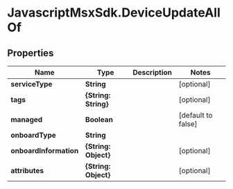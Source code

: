 # JavascriptMsxSdk.DeviceUpdateAllOf

## Properties

Name | Type | Description | Notes
------------ | ------------- | ------------- | -------------
**serviceType** | **String** |  | [optional] 
**tags** | **{String: String}** |  | [optional] 
**managed** | **Boolean** |  | [default to false]
**onboardType** | **String** |  | 
**onboardInformation** | **{String: Object}** |  | [optional] 
**attributes** | **{String: Object}** |  | [optional] 


